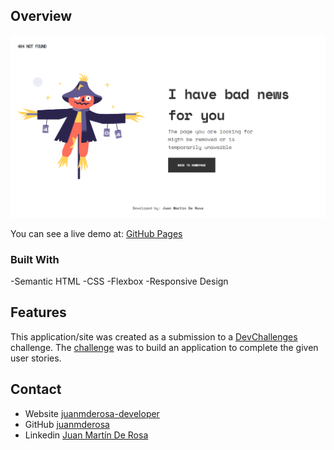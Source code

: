 
## Overview

![screenshot](Screenshot.png )


You can see a live demo at:
[GitHub Pages](https://juanmderosa.github.io/404-notfound/)


### Built With

<!-- This section should list any major frameworks that you built your project using. Here are a few examples.-->

  -Semantic HTML
  -CSS
  -Flexbox
  -Responsive Design

## Features

<!-- List the features of your application or follow the template. Don't share the figma file here :) -->

This application/site was created as a submission to a [DevChallenges](https://devchallenges.io/challenges) challenge. The [challenge](https://devchallenges.io/challenges/wBunSb7FPrIepJZAg0sY) was to build an application to complete the given user stories.


## Contact

- Website [juanmderosa-developer](https://juanmderosa-developer.com/)
- GitHub [juanmderosa](https://github.com/juanmderosa/)
- Linkedin [Juan Martín De Rosa](https://www.linkedin.com/in/juanmderosa/)

